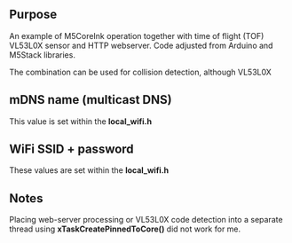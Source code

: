 ## Purpose
An example of M5CoreInk operation together with time of flight (TOF) VL53L0X sensor and HTTP webserver.
Code adjusted from Arduino and M5Stack libraries.

The combination can be used for collision detection, although VL53L0X

## mDNS name (multicast DNS)
This value is set within the __local_wifi.h__

## WiFi SSID + password
These values are set within the __local_wifi.h__

## Notes
Placing web-server processing or VL53L0X code detection into a separate thread using __xTaskCreatePinnedToCore()__ did not work for me.